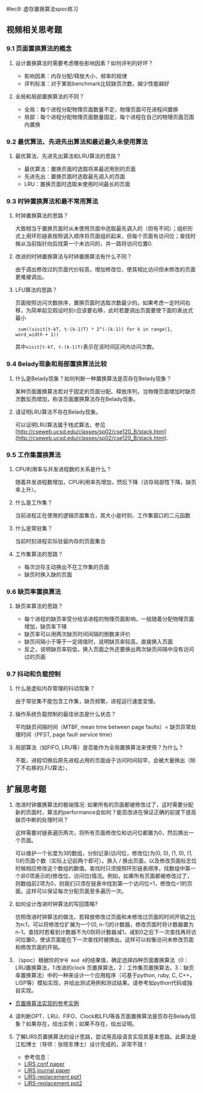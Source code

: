 #lec9: 虚存置换算法spoc练习

## 视频相关思考题

### 9.1 页面置换算法的概念

1. 设计置换算法时需要考虑哪些影响因素？如何评判的好坏？

	* 影响因素：内存分配/释放大小、频率的规律
	* 评判标准：对于某些benchmark比较缺页次数，越少性能越好

2. 全局和局部置换算法的不同？

	* 全局：每个进程分配物理页面数量不定，物理页面可在进程间置换
	* 局部：每个进程分配物理页面数量固定，每个进程在自己的物理页面范围内置换

### 9.2 最优算法、先进先出算法和最近最久未使用算法

1. 最优算法、先进先出算法和LRU算法的思路？

	* 最优算法：置换页面时选取将来最迟用到的页面
	* 先进先出：置换页面时选取最先调入的页面
	* LRU：置换页面时选取未使用时间最长的页面

### 9.3 时钟置换算法和最不常用算法

1. 时钟置换算法的思路？

	大致相当于置换页面时从未使用页面中选取最先调入的（但有不同）；组织形式上用环形链表按照调入顺序将页面组织起来，但每个页面有访问位；查找时候从当前指针向后找第一个未访问的，并一路将访问位置0.

2. 改进的时钟置换算法与时钟置换算法有什么不同？

	由于调出修改过的页面代价较高，增加修改位，使其相比访问但未修改的页面更难被调出。

3. LFU算法的思路？

	页面按照访问次数排序，置换页面时选取次数最少的。如果考虑一定时间右移，为简单起见假设时刻`t`应该要右移，此时若要调出页面要使下面的表达式最小

		sum((visit[t-kT, t-(k-1)T) * 2^(-(k-1)) for k in range(1, word_width + 1))

	其中`visit[t-kT, t-(k-1)T)`表示在该时间区间内访问次数。

### 9.4 Belady现象和局部置换算法比较

1. 什么是Belady现象？如何判断一种置换算法是否存在Belady现象？

	某种页面置换算法若对于固定的页面分配、释放序列，当物理页面增加时缺页次数反而增加，称该页面置换算法存在Belady现象。

2. 请证明LRU算法不存在Belady现象。

	可以证明LRU算法属于栈式算法，参见[http://cseweb.ucsd.edu/classes/sp02/cse120_B/stack.html](http://cseweb.ucsd.edu/classes/sp02/cse120_B/stack.html).

### 9.5 工作集置换算法

1. CPU利用率与并发进程数的关系是什么？

	随着并发进程数增加，CPU利用率先增加，然后下降（访存局部性下降，缺页率上升）。

2. 什么是工作集？

	当前进程正在使用的逻辑页面集合，其大小是时刻、工作集窗口的二元函数

3. 什么是常驻集？

	当前时刻进程实际驻留内存的页面集合

4. 工作集算法的思路？

	* 每次访存主动换出不在工作集的页面
	* 缺页时换入缺的页面

### 9.6 缺页率置换算法

1. 缺页率算法的思路？

	* 每个进程的缺页率受分给该进程的物理页面影响，一般随着分配物理页面增加，缺页率下降
	* 缺页率可以用两次缺页时间间隔的倒数来评价
	* 缺页间隔小于等于一定阈值时，说明缺页率较高，直接换入页面
	* 反之，说明缺页率较低，换入页面之外还要换出两次缺页间隔中没有访问过的页面

### 9.7 抖动和负载控制

1. 什么是虚拟内存管理的抖动现象？
	
	由于常驻集不能包含工作集，缺页频繁，进程运行速度变慢。
	
2. 操作系统负载控制的最佳状态是什么状态？

	平均缺页间隔时间（MTBF, mean time between page faults）= 缺页异常处理时间（PFST, page fault service time）

3. 局部算法（如FIFO, LRU等）是否能作为全局置换算法来使用？为什么？

	不能，进程切换后原先进程占用的页面由于访问时间较早，会被大量换出（除了不右移的LFU算法），

## 扩展思考题

1.  改进时钟置换算法的极端情况: 如果所有的页面都被修改过了，这时需要分配新的页面时，算法的performance会如何？能否改进在保证正确的前提下提高缺页中断的处理时间？

	这样需要对链表遍历两次，将所有页面修改位和访问位都置为0，然后换出一个页面。

	可以维护一个长度为3的数组，分别记录(访问位，修改位)为(0, 0), (1, 0), (1, 1)的页面个数（实际上记前两个即可）。换入 / 换出页面，以及修改页面标志位时候相应修改这个数组的数值。查找时只须按照环形链表顺序，找数组中第一个非0项表示的(修改位，访问位)情况。例如，如果所有页面都被修改过了，则数组前2项为0，则我们只须在链表中找到第一个访问位=1，修改位=1的页面。这样可以保证每次分配页面至多遍历一次。

2.  如何设计改进时钟算法的写回策略?

	仿照改进时钟算法的做法，若释放修改过页面和未修改过页面的时间开销之比为n:1，可以将修改位扩展为一个[0, n-1]的计数器，修改页面时将计数器置为n-1。查找时若看到计数器不为0则将计数器减1，减到0之后下一次查找再将访问位置0，使该页面能在下一次查找时被换出。这样可以权衡访问未修改页面和修改页面的开销。

3. （spoc）根据你的`学号 mod 4`的结果值，确定选择四种页面置换算法（0：LRU置换算法，1:改进的clock 页置换算法，2：工作集页置换算法，3：缺页率置换算法）中的一种来设计一个应用程序（可基于python, ruby, C, C++，LISP等）模拟实现，并给出测试用例和测试结果。请参考如python代码或独自实现。
 - [页置换算法实现的参考实例](https://github.com/chyyuu/ucore_lab/blob/master/related_info/lab3/page-replacement-policy.py)     

4. 请判断OPT、LRU、FIFO、Clock和LFU等各页面置换算法是否存在Belady现象？如果存在，给出实例；如果不存在，给出证明。

5. 了解LIRS页置换算法的设计思路，尝试用高级语言实现其基本思路。此算法是江松博士（导师：张晓东博士）设计完成的，非常不错！
	- 参考信息：
 	- [LIRS conf paper](http://www.ece.eng.wayne.edu/~sjiang/pubs/papers/jiang02_LIRS.pdf)
	 - [LIRS journal paper](http://www.ece.eng.wayne.edu/~sjiang/pubs/papers/jiang05_LIRS.pdf)
	 - [LIRS-replacement ppt1](http://dragonstar.ict.ac.cn/course_09/XD_Zhang/(6)-LIRS-replacement.pdf)
	 - [LIRS-replacement ppt2](http://www.ece.eng.wayne.edu/~sjiang/Projects/LIRS/sig02.ppt)
